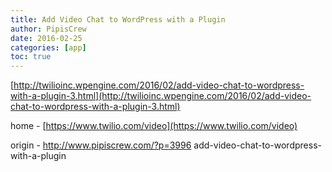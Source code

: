 ```yaml
---
title: Add Video Chat to WordPress with a Plugin
author: PipisCrew
date: 2016-02-25
categories: [app]
toc: true
---
```


[http://twilioinc.wpengine.com/2016/02/add-video-chat-to-wordpress-with-a-plugin-3.html](http://twilioinc.wpengine.com/2016/02/add-video-chat-to-wordpress-with-a-plugin-3.html)

home - [https://www.twilio.com/video](https://www.twilio.com/video)

origin - http://www.pipiscrew.com/?p=3996 add-video-chat-to-wordpress-with-a-plugin